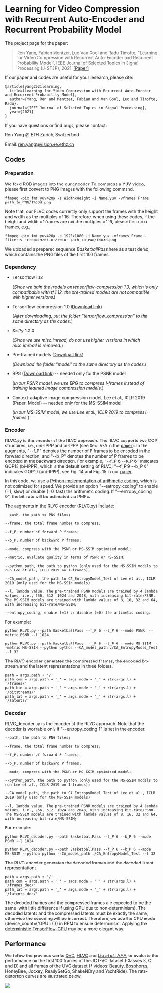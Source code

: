 # Learning for Video Compression with Recurrent Auto-Encoder and Recurrent Probability Model

The project page for the paper:

> Ren Yang, Fabian Mentzer, Luc Van Gool and Radu Timofte, "Learning for Video Compression with Recurrent Auto-Encoder and Recurrent Probability Model", IEEE Journal of Selected Topics in Signal Processing (J-STSP), 2021. [[Paper]](https://ieeexplore.ieee.org/abstract/document/9288876)

If our paper and codes are useful for your research, please cite:
```
@article{yang2021learning,
  title={Learning for Video Compression with Recurrent Auto-Encoder and Recurrent Probability Model},
  author={Yang, Ren and Mentzer, Fabian and Van Gool, Luc and Timofte, Radu},
  journal={IEEE Journal of Selected Topics in Signal Processing},
  year={2021}
}
```

If you have questions or find bugs, please contact:

Ren Yang @ ETH Zurich, Switzerland   

Email: ren.yang@vision.ee.ethz.ch

## Codes

### Preperation

We feed RGB images into the our encoder. To compress a YUV video, please first convert to PNG images with the following command.

```
ffmpeg -pix_fmt yuv420p -s WidthxHeight -i Name.yuv -vframes Frame path_to_PNG/f%03d.png
```

Note that, our RLVC codes currently only support the frames with the height and width as the multiples of 16. Therefore, when using these codes, if the height and width of frames are not the multiples of 16, please first crop frames, e.g.,

```
ffmpeg -pix_fmt yuv420p -s 1920x1080 -i Name.yuv -vframes Frame -filter:v "crop=1920:1072:0:0" path_to_PNG/f%03d.png
```

We uploaded a prepared sequence *BasketballPass* here as a test demo, which contains the PNG files of the first 100 frames. 

### Dependency

- Tensorflow 1.12
  
  (*Since we train the models on tensorflow-compression 1.0, which is only compatibable with tf 1.12, the pre-trained models are not compatible with higher versions.*)

- Tensorflow-compression 1.0 ([Download link](https://github.com/tensorflow/compression/releases/tag/v1.0))

  (*After downloading, put the folder "tensorflow_compression" to the same directory as the codes.*)
  
- SciPy 1.2.0

  (*Since we use misc.imread, do not use higher versions in which misc.imread is removed.*)

- Pre-trained models ([Download link](https://data.vision.ee.ethz.ch/reyang/model.zip))

  (*Download the folder "model" to the same directory as the codes.*)

- BPG ([Download link](https://bellard.org/bpg/))  -- needed only for the PSNR model

  (*In our PSNR model, we use BPG to compress I-frames instead of training learned image compression models.*)

- Context-adaptive image compression model, Lee et al., ICLR 2019 ([Paper](https://arxiv.org/abs/1809.10452), [Model](https://github.com/JooyoungLeeETRI/CA_Entropy_Model)) -- needed only for the MS-SSIM model

  (*In our MS-SSIM model, we use Lee et al., ICLR 2019 to compress I-frames.*)

### Encoder

RLVC.py is the encoder of the RLVC approach. The RLVC supports two GOP structures, i.e., uni-IPPP and bi-IPPP (see Sec. V-A in the [paper](https://arxiv.org/abs/1809.10452)). In the augments, "--f_P" denotes the number of P frames to be encoded in the forward direction, and "--b_P" denotes the number of P frames to be encoded in the backward direction. For example, "--f_P 6 --b_P 6" indicates GOP13 (bi-IPPP), which is the default setting of RLVC; "--f_P 9 --b_P 0" indicates GOP10 (uni-IPPP), see Fig. 14 and Fig. 15 in our [paper](https://arxiv.org/abs/1809.10452).

In this code, we use a [Python implementation of arithmetic coding](https://github.com/nayuki/Reference-arithmetic-coding/tree/master/python), which is not optimized for speed. We provide an option "--entropy_coding" to enable (=1, slow) or disable (=0, fast) the arithmetic coding. If "--entropy_coding 0", the bit-rate will be estimated via PMFs.

The augments in the RLVC encoder (RLVC.py) include:

```
--path, the path to PNG files;

--frame, the total frame number to compress;

--f_P, number of forward P frames;

--b_P, number of backward P frames;

--mode, compress with the PSNR or MS-SSIM optimized model;

--metric, evaluate quality in terms of PSNR or MS-SSIM;

--python_path, the path to python (only used for the MS-SSIM models to run Lee et al., ICLR 2019 on I-frames);

--CA_model_path, the path to CA_EntropyModel_Test of Lee et al., ICLR 2019 (only used for the MS-SSIM models);

--l, lambda value. The pre-trained PSNR models are trained by 4 lambda values, i.e., 256, 512, 1024 and 2048, with increasing bit-rate/PSNR. The MS-SSIM models are trained with lambda values of 8, 16, 32 and 64, with increasing bit-rate/MS-SSIM;

--entropy_coding, enable (=1) or disable (=0) the artimetic coding.
```
For example:
```
python RLVC.py --path BasketballPass --f_P 6 --b_P 6 --mode PSNR  --metric PSNR --l 1024
```
```
python RLVC.py --path BasketballPass --f_P 6 --b_P 6 --mode MS-SSIM  --metric MS-SSIM --python python --CA_model_path ./CA_EntropyModel_Test --l 32
```
The RLVC encoder generates the compressed frames, the encoded bit-stream and the latent representations in three folders.
```
path = args.path + '/'
path_com = args.path + '_' + args.mode + '_' + str(args.l) + '/frames/'
path_bin = args.path + '_' + args.mode + '_' + str(args.l) + '/bitstreams/'
path_lat = args.path + '_' + args.mode + '_' + str(args.l) + '/latents/'
```
### Decoder

RLVC_decoder.py is the encoder of the RLVC approach. Note that the decoder is workable only if "--entropy_coding 1" is set in the encoder.

```
--path, the path to PNG files;

--frame, the total frame number to compress;

--f_P, number of forward P frames;

--b_P, number of backward P frames;

--mode, compress with the PSNR or MS-SSIM optimized model;

--python_path, the path to python (only used for the MS-SSIM models to run Lee et al., ICLR 2019 on I-frames);

--CA_model_path, the path to CA_EntropyModel_Test of Lee et al., ICLR 2019 (only used for the MS-SSIM models);

--l, lambda value. The pre-trained PSNR models are trained by 4 lambda values, i.e., 256, 512, 1024 and 2048, with increasing bit-rate/PSNR. The MS-SSIM models are trained with lambda values of 8, 16, 32 and 64, with increasing bit-rate/MS-SSIM;
```
For example:
```
python RLVC_decoder.py --path BasketballPass --f_P 6 --b_P 6 --mode PSNR --l 1024
```
```
python RLVC_decoder.py --path BasketballPass --f_P 6 --b_P 6 --mode MS-SSIM --python python --CA_model_path ./CA_EntropyModel_Test --l 32
```
The RLVC encoder generates the decoded frames and the decoded latent representations.
```
path = args.path + '/'
path_com = args.path + '_' + args.mode + '_' + str(args.l) + '/frames_dec/'
path_lat = args.path + '_' + args.mode + '_' + str(args.l) + '/latents_dec/'
```
The decoded frames and the compressed frames are expected to be the same (with little difference if using GPU due to non-determinism). The decoded latents and the compressed latents must be exactly the same, otherwise the decoding will be incorrect. Therefore, we use the CPU mode (device_count={'GPU': 0}) in RPM to ensure determinism. Applying the [deterministic TensorFlow-GPU](https://pypi.org/project/tensorflow-determinism/) may be a more elegant way.

## Performance

We follow the previous works [DVC](https://arxiv.org/abs/1812.00101), [HLVC](https://arxiv.org/abs/2003.01966) and [Liu *et al.*, AAAI](https://ojs.aaai.org//index.php/AAAI/article/view/6825) to evaluate the performance on the first 100 frames of the JCT-VC dataset (Classes B, C and D) and all frames of the [UVG](http://ultravideo.cs.tut.fi/#testsequences) dataset (7 videos: Beauty, Bosphorus, HoneyBee, Jockey, ReadySetGo, ShakeNDry and YachtRide). The rate-distortion curves are illustrated below.

![ ](RDCurve.png)
